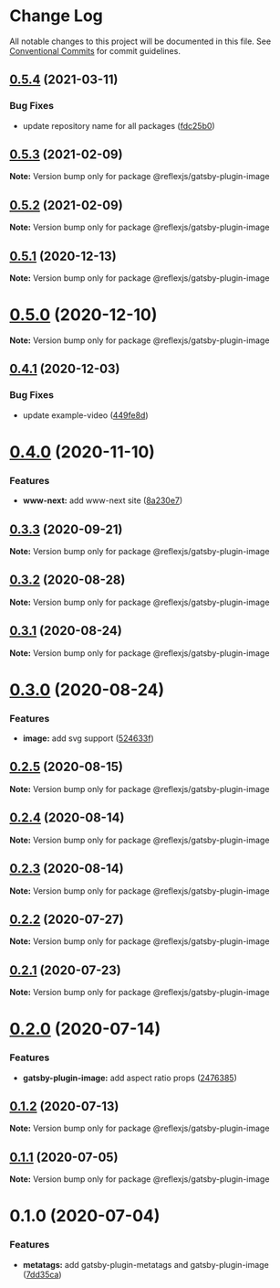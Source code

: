 # Change Log

All notable changes to this project will be documented in this file.
See [Conventional Commits](https://conventionalcommits.org) for commit guidelines.

## [0.5.4](https://github.com/reflexjs/reflexjs/compare/@reflexjs/gatsby-plugin-image@0.5.3...@reflexjs/gatsby-plugin-image@0.5.4) (2021-03-11)


### Bug Fixes

* update repository name for all packages ([fdc25b0](https://github.com/reflexjs/reflexjs/commit/fdc25b02d1008749a36e2c9027a701fc6a2c0168))





## [0.5.3](https://github.com/reflexjs/reflex/compare/@reflexjs/gatsby-plugin-image@0.5.2...@reflexjs/gatsby-plugin-image@0.5.3) (2021-02-09)

**Note:** Version bump only for package @reflexjs/gatsby-plugin-image





## [0.5.2](https://github.com/reflexjs/reflex/compare/@reflexjs/gatsby-plugin-image@0.5.1...@reflexjs/gatsby-plugin-image@0.5.2) (2021-02-09)

**Note:** Version bump only for package @reflexjs/gatsby-plugin-image





## [0.5.1](https://github.com/reflexjs/reflex/compare/@reflexjs/gatsby-plugin-image@0.5.0...@reflexjs/gatsby-plugin-image@0.5.1) (2020-12-13)

**Note:** Version bump only for package @reflexjs/gatsby-plugin-image





# [0.5.0](https://github.com/reflexjs/reflex/compare/@reflexjs/gatsby-plugin-image@0.4.1...@reflexjs/gatsby-plugin-image@0.5.0) (2020-12-10)

**Note:** Version bump only for package @reflexjs/gatsby-plugin-image





## [0.4.1](https://github.com/reflexjs/reflex/compare/@reflexjs/gatsby-plugin-image@0.4.0...@reflexjs/gatsby-plugin-image@0.4.1) (2020-12-03)


### Bug Fixes

* update example-video ([449fe8d](https://github.com/reflexjs/reflex/commit/449fe8da1d9b188d66ca1a07d2ec8a457593f2fc))





# [0.4.0](https://github.com/reflexjs/reflex/compare/@reflexjs/gatsby-plugin-image@0.3.3...@reflexjs/gatsby-plugin-image@0.4.0) (2020-11-10)


### Features

* **www-next:** add www-next site ([8a230e7](https://github.com/reflexjs/reflex/commit/8a230e7e43d1bb6a25c7332501547ee0f9eea080))





## [0.3.3](https://github.com/reflexjs/reflex/compare/@reflexjs/gatsby-plugin-image@0.3.2...@reflexjs/gatsby-plugin-image@0.3.3) (2020-09-21)

**Note:** Version bump only for package @reflexjs/gatsby-plugin-image





## [0.3.2](https://github.com/reflexjs/reflex/compare/@reflexjs/gatsby-plugin-image@0.3.1...@reflexjs/gatsby-plugin-image@0.3.2) (2020-08-28)

**Note:** Version bump only for package @reflexjs/gatsby-plugin-image





## [0.3.1](https://github.com/reflexjs/reflex/compare/@reflexjs/gatsby-plugin-image@0.3.0...@reflexjs/gatsby-plugin-image@0.3.1) (2020-08-24)

**Note:** Version bump only for package @reflexjs/gatsby-plugin-image





# [0.3.0](https://github.com/reflexjs/reflex/compare/@reflexjs/gatsby-plugin-image@0.2.5...@reflexjs/gatsby-plugin-image@0.3.0) (2020-08-24)


### Features

* **image:** add svg support ([524633f](https://github.com/reflexjs/reflex/commit/524633f71f0c78d3e3bc383e8e694ae79a4d000d))





## [0.2.5](https://github.com/reflexjs/reflex/compare/@reflexjs/gatsby-plugin-image@0.2.4...@reflexjs/gatsby-plugin-image@0.2.5) (2020-08-15)

**Note:** Version bump only for package @reflexjs/gatsby-plugin-image





## [0.2.4](https://github.com/reflexjs/reflex/compare/@reflexjs/gatsby-plugin-image@0.2.3...@reflexjs/gatsby-plugin-image@0.2.4) (2020-08-14)

**Note:** Version bump only for package @reflexjs/gatsby-plugin-image





## [0.2.3](https://github.com/reflexjs/reflex/compare/@reflexjs/gatsby-plugin-image@0.2.2...@reflexjs/gatsby-plugin-image@0.2.3) (2020-08-14)

**Note:** Version bump only for package @reflexjs/gatsby-plugin-image





## [0.2.2](https://github.com/reflexjs/reflex/compare/@reflexjs/gatsby-plugin-image@0.2.1...@reflexjs/gatsby-plugin-image@0.2.2) (2020-07-27)

**Note:** Version bump only for package @reflexjs/gatsby-plugin-image





## [0.2.1](https://github.com/reflexjs/reflex/compare/@reflexjs/gatsby-plugin-image@0.2.0...@reflexjs/gatsby-plugin-image@0.2.1) (2020-07-23)

**Note:** Version bump only for package @reflexjs/gatsby-plugin-image





# [0.2.0](https://github.com/reflexjs/reflex/compare/@reflexjs/gatsby-plugin-image@0.1.2...@reflexjs/gatsby-plugin-image@0.2.0) (2020-07-14)


### Features

* **gatsby-plugin-image:** add aspect ratio props ([2476385](https://github.com/reflexjs/reflex/commit/2476385db2d08d1585ddfb316a13fc7ae392a7b9))





## [0.1.2](https://github.com/reflexjs/reflex/compare/@reflexjs/gatsby-plugin-image@0.1.1...@reflexjs/gatsby-plugin-image@0.1.2) (2020-07-13)

**Note:** Version bump only for package @reflexjs/gatsby-plugin-image





## [0.1.1](https://github.com/reflexjs/reflex/compare/@reflexjs/gatsby-plugin-image@0.1.0...@reflexjs/gatsby-plugin-image@0.1.1) (2020-07-05)

**Note:** Version bump only for package @reflexjs/gatsby-plugin-image





# 0.1.0 (2020-07-04)


### Features

* **metatags:** add gatsby-plugin-metatags and gatsby-plugin-image ([7dd35ca](https://github.com/reflexjs/reflex/commit/7dd35ca5a88f686f11a0f3772d4eaaa640842ba9))
